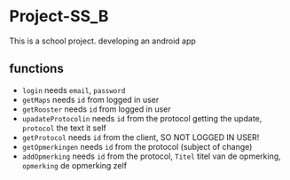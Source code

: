 # Project-SS_B
This is a school project. developing an android app

## functions
* `login` needs `email`, `password`
* `getMaps` needs `id` from logged in user
* `getRooster` needs `id` from logged in user
* `upadateProtocolin` needs `id` from the protocol getting the update, `protocol` the text it self
* `getProtocol` needs `id` from the client, SO NOT LOGGED IN USER!
* `getOpmerkingen` needs `id` from the protocol (subject of change)
* `addOpmerking` needs `id` from the protocol, `Titel` titel van de opmerking, `opmerking` de opmerking zelf
